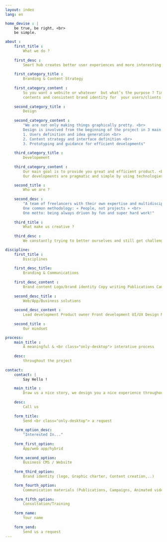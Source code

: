 ```yaml
---
layout: index
lang: en

home_devise : |
    be true, be right, <br>
    be simple.

about :
    first_title :
        What we do ?
    
    first_desc :
        Smart hub creates better user experiences and more interesting brands.
    
    first_category_title :
        Branding & Content Strategy
        
    first_category_content :
        So you want a website or whatever  but what’s the purpose ? Time to build together engaging  and meaningful 
        contents and consistent brand identity for  your users/clients
    
    second_category_title :
        Design
        
    second_category_content :
        "We are not only making things graphically pretty. <br>
        Design is involved from the beginning of the project in 3 main steps: <br>
        1. Users definition and idea generation <br>
        2. Content strategy and interface definition <br>
        3. Prototyping and guidance for efficient developments"
        
    third_category_title :
        Developement
        
    third_category_content :
        Our main goal is to provide you great and efficient product. <br>
        Our developments are pragmatic and simple by using technologies and solutions which are recognized as best standards.

    second_title :
        Who we are ?
        
    second_desc :
        "A team of freelancers with their own expertise and multidisciplinary skills. <br>
        One common methodology: « People, not projects » <br>
        One motto: being always driven by fun and super hard work!"
            
    third_title :
        What make us creative ?
        
    third_desc :
        We constantly trying to better ourselves and still get challenged on a daily basis. Curiosity is our common fuel. Each of us brings both its professional and personal influences and backgrounds which we breathe into each steps of our creation process

discipline:
    first_title :
        Disciplines
        
    first_desc_title:
        Branding & Communications
    
    first_desc_content :
        Brand content Logo/brand identity Copy writing Publications Campaings Infographics Animated videos Illustrations 
    
    second_desc_title :
        Web/App/Business solutions
    
    second_desc_content :
        Lead development Product owner Front development UI/UX Design Motion design Graphic design
        
    second_title :
        Our mindset

process:
    main_title :
        A meaningful & <br class="only-desktop"> interative process
    
    desc:
        throughout the project
        
contact:
    contact: |
        Say Hello !

    main_title :
        Draw us a nice story, we design you a nice experience throughout the project.
    
    desc:
        Call us
        
    form_title:
        Send <br class="only-desktop"> a request
        
    form_option_desc:
        "Interested In..."
    
    form_first_option:
        App/web app/hybrid
        
    form_second_option:    
        Business CMS / Website
    
    form_third_option:    
        Brand identity (logo, Graphic charter, Content creation,..)

    form_fourth_option:    
        Communication materials (Publications, Campaigns, Animated video, illustration/infographics)
        
    form_fifth_option:    
        Consultation/Training
        
    form_name:
        Your name
        
    form_send:
        Send us a request
---
```

